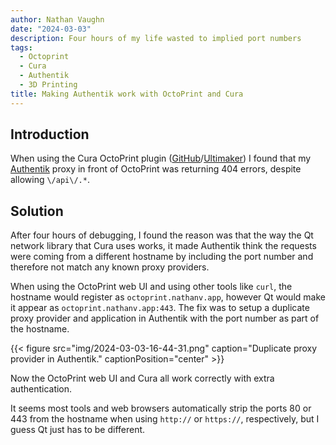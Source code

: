 ```yaml
---
author: Nathan Vaughn
date: "2024-03-03"
description: Four hours of my life wasted to implied port numbers
tags:
  - Octoprint
  - Cura
  - Authentik
  - 3D Printing
title: Making Authentik work with OctoPrint and Cura
---
```


## Introduction

When using the Cura OctoPrint plugin
([GitHub](https://github.com/fieldOfView/Cura-OctoPrintPlugin)/[Ultimaker](https://marketplace.ultimaker.com/app/cura/plugins/fieldofview/OctoPrintPlugin))
I found that my [Authentik](https://goauthentik.io/) proxy in front of OctoPrint
was returning 404 errors, despite allowing `\/api\/.*`.

## Solution

After four hours of debugging, I found the reason was that the way the
Qt network library that Cura uses works, it made Authentik think the requests were
coming from a different hostname by including the port number and
therefore not match any known proxy providers.

When using the OctoPrint web UI and using other tools like `curl`, the hostname
would register as `octoprint.nathanv.app`, however Qt would make it appear as
`octoprint.nathanv.app:443`. The fix was to setup a duplicate proxy provider
and application in Authentik with the port number as part of the hostname.

{{< figure src="img/2024-03-03-16-44-31.png" caption="Duplicate proxy provider in Authentik." captionPosition="center" >}}

Now the OctoPrint web UI and Cura all work correctly with extra authentication.

It seems most tools and web browsers automatically strip the ports 80 or 443 from the
hostname when using `http://` or `https://`, respectively, but I guess Qt
just has to be different.
